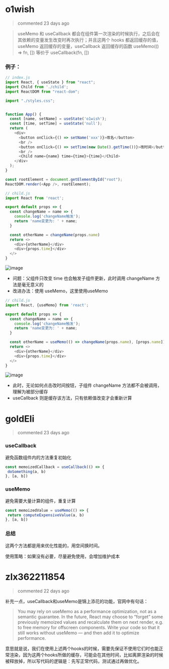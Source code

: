 
# o1wish 
 > commented 23 days ago 

> useMemo 和 useCallback 都会在组件第一次渲染的时候执行，之后会在其依赖的变量发生改变时再次执行；并且这两个 hooks 都返回缓存的值，useMemo 返回缓存的变量，useCallback 返回缓存的函数
> useMemo(() => fn, []) 等价于 useCallback(fn, [])

### 例子：

```javascript 
// index.js 
import React, { useState } from "react";
import Child from './child';
import ReactDOM from "react-dom";

import "./styles.css";


function App() {
  const [name, setName] = useState('o1wish');
  const [time, setTime] = useState('null');
  return (
    <div>
      <button onClick={() => setName('xxx')}>改名</button>
      <br />
      <button onClick={() => setTime(new Date().getTime())}>改时间</button>
      <br />
      <Child name={name} time={time}>{time}</Child>
    </div>
  );
}

const rootElement = document.getElementById("root");
ReactDOM.render(<App />, rootElement);

// child.js
import React from 'react';

export default props => {
  const changeName = name => {
    console.log('changeName触发');
    return 'name变更为: ' + name;
  }

  const otherName = changeName(props.name)
  return <>
    <div>{otherName}</div>
    <div>{props.time}</div>
  </>
}

```
![image](https://user-images.githubusercontent.com/43943810/69510466-11f54400-0f78-11ea-850c-9160ad207a6c.png)
- 问题：父组件只改变 time 也会触发子组件更新，此时调用 changeName 方法是毫无意义的
- 改进办法：使用 useMemo，这里使用useMemo


```javascript
// child.js
import React, {useMemo} from 'react';

export default props => {
  const changeName = name => {
    console.log('changeName触发');
    return 'name变更为: ' + name;
  }

  const otherName = useMemo(() => changeName(props.name), [props.name])
  return <>
    <div>{otherName}</div>
    <div>{props.time}</div>
  </>
}

```
![image](https://user-images.githubusercontent.com/43943810/69510437-f8ec9300-0f77-11ea-8d00-86216ba06e35.png)
- 此时，无论如何点击改时间按钮，子组件 changeName 方法都不会被调用，理解为被部分缓存
- useCallback 则是缓存该方法，只有依赖值改变才会重新计算


# goldEli 
 > commented 23 days ago 

### useCallback

避免函数组件内的方法重复初始化


```js
const memoizedCallback = useCallback(() => {
 doSomething(a, b)   
}, [a, b])

```

### useMemo

避免需要大量计算的组件，重复计算


```js
const memoizedValue = useMemo(() => {
 return computeExpensiveValue(a, b)    
}, [a, b])

```

### 总结

这两个方法都是用来优化性能的，用空间换时间。

使用策略：如果没有必要，尽量避免使用，会增加维护成本
# zlx362211854 
 > commented 22 days ago 

补充一点，useCallback和useMemo是锦上添花的功能，官网中有句话：

>You may rely on useMemo as a performance optimization, not as a semantic guarantee. In the future, React may choose to “forget” some previously memoized values and recalculate them on next render, e.g. to free memory for offscreen components. Write your code so that it still works without useMemo — and then add it to optimize performance.

意思就是说，我们在使用上述两个hooks的时候，需要先保证不使用它们时也能正常渲染，因为这两个hooks所做的缓存，可能会在其他时间，比如离屏渲染的时候被释放掉，所以写代码的逻辑是：先写正常代码，测试通过再做优化。